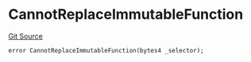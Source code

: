 # CannotReplaceImmutableFunction
[Git Source](https://github.com/thrackle-io/tron/blob/a1ed7a1196c8d6c5b62fc72c2a02c192f6b90700/src/protocol/economic/ruleProcessor/RuleProcessorDiamondLib.sol)


```solidity
error CannotReplaceImmutableFunction(bytes4 _selector);
```

